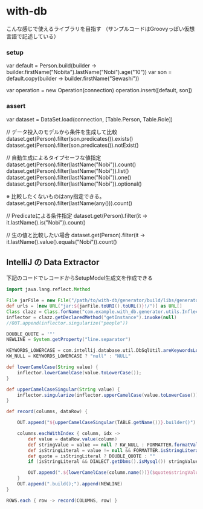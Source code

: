 # with-db

こんな感じで使えるライブラリを目指す
（サンプルコードはGroovyっぽい仮想言語で記述している）

### setup

var default = Person.build(builder -> builder.firstName("Nobita").lastName("Nobi").age("10"))
var son = default.copy(builder -> builder.firstName("Sewashi"))

var operation = new Operation(connection)
operation.insert([default, son])

### assert

var dataset = DataSet.load(connection, [Table.Person, Table.Role])

// データ投入のモデルから条件を生成して比較
dataset.get(Person).filter(son.predicates()).exists()
dataset.get(Person).filter(son.predicates()).notExist()

// 自動生成によるタイプセーフな値指定
dataset.get(Person).filter(lastName("Nobi")).count()
dataset.get(Person).filter(lastName("Nobi")).list()
dataset.get(Person).filter(lastName("Nobi")).one()
dataset.get(Person).filter(lastName("Nobi")).optional()

※ 比較したくないものはany指定できる。
dataset.get(Person).filter(lastName(any())).count()


// Predicateによる条件指定
dataset.get(Person).filter(it -> it.lastName().is("Nobi")).count()

// 生の値と比較したい場合
dataset.get(Person).filter(it -> it.lastName().value().equals("Nobi")).count()

## IntelliJ の Data Extractor

下記のコードでレコードからSetupModel生成文を作成できる

```groovy
import java.lang.reflect.Method

File jarFile = new File("/path/to/with-db/generator/build/libs/generator.jar")
def urls = [new URL("jar:${jarFile.toURI().toURL()}!/")] as URL[]
Class clazz = Class.forName("com.example.with_db.generator.utils.Inflector", true, new URLClassLoader(urls));
inflector = clazz.getDeclaredMethod("getInstance").invoke(null)
//OUT.append(inflector.singularize("people"))

DOUBLE_QUOTE = '"'
NEWLINE = System.getProperty("line.separator")

KEYWORDS_LOWERCASE = com.intellij.database.util.DbSqlUtil.areKeywordsLowerCase(PROJECT)
KW_NULL = KEYWORDS_LOWERCASE ? "null" : "NULL"

def lowerCamelCase(String value) {
    inflector.lowerCamelCase(value.toLowerCase());
}

def upperCamelCaseSingular(String value) {
    inflector.singularize(inflector.upperCamelCase(value.toLowerCase()))
}

def record(columns, dataRow) {

    OUT.append("${upperCamelCaseSingular(TABLE.getName())}.builder()")

    columns.eachWithIndex { column, idx ->
        def value = dataRow.value(column)
        def stringValue = value == null ? KW_NULL : FORMATTER.formatValue(value, column)
        def isStringLiteral = value != null && FORMATTER.isStringLiteral(value, column)
        def quote = isStringLiteral ? DOUBLE_QUOTE : ""
        if (isStringLiteral && DIALECT.getDbms().isMysql()) stringValue = stringValue.replace("\\", "\\\\")

        OUT.append(".${lowerCamelCase(column.name())}($quote$stringValue$quote)")
    }
    OUT.append(".build();").append(NEWLINE)
}

ROWS.each { row -> record(COLUMNS, row) }
```
